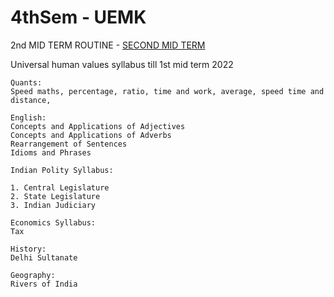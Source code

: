 # 4thSem - UEMK


2nd MID TERM ROUTINE - [SECOND MID TERM](/2ndMIDTERM.pdf)

Universal human values syllabus till 1st mid term 2022

```
Quants:
Speed maths, percentage, ratio, time and work, average, speed time and distance,

English:
Concepts and Applications of Adjectives
Concepts and Applications of Adverbs
Rearrangement of Sentences
Idioms and Phrases

Indian Polity Syllabus:

1. Central Legislature
2. State Legislature
3. Indian Judiciary

Economics Syllabus:
Tax

History: 
Delhi Sultanate

Geography:
Rivers of India
```

